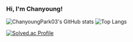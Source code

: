 <!-- Level 1: Simple bio and stats -->

### Hi, I'm Chanyoung!

![ChanyoungPark03's GitHub stats](https://github-readme-stats.vercel.app/api?username=ChanyoungPark03&show_icons=true&theme=radical) 
![Top Langs](https://github-readme-stats.vercel.app/api/top-langs/?username=ChanyoungPark&layout=compact)

[![Solved.ac Profile](http://mazassumnida.wtf/api/v2/generate_badge?boj=channy0210)](https://solved.ac/channy0210/)
